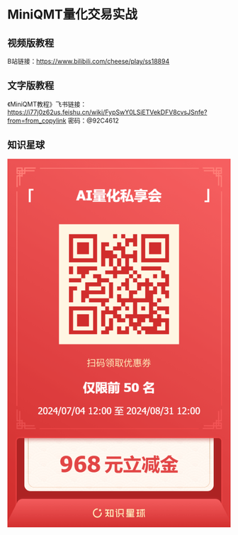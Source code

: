 # MiniQMT量化交易实战

## 视频版教程

B站链接：https://www.bilibili.com/cheese/play/ss18894

## 文字版教程

《MiniQMT教程》飞书链接：https://i77j0z62us.feishu.cn/wiki/FypSwY0LSiETVekDFV8cvsJSnfe?from=from_copylink   密码：@92C4612

## 知识星球

![二维码](./星球优惠券.png)
